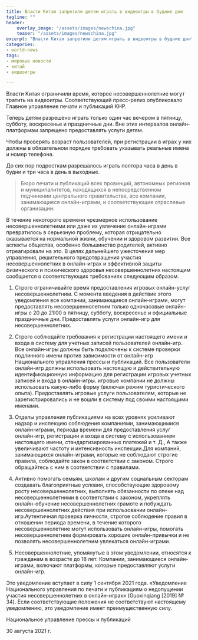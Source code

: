 ```yaml
---
title: Власти Китая запретили детям играть в видеоигры в будние дни
tagline: ""
header:
    overlay_image: "/assets/images/newschina.jpg"
    teaser: "/assets/images/newschina.jpg"
excerpt: "Власти Китая запретили детям играть в видеоигры в будние дни"
categories:
- world-news
tags:
- мировые новости
- китай
- видеоигры

---
```


Власти Китая ограничили время, которое несовершеннолетние могут тратить на видеоигры. Соответствующий пресс-релиз опубликовало Главное управление печати и публикаций КНР.

Теперь детям разрешено играть только один час вечером в пятницу, субботу, воскресенье и праздничные дни. Вне этих интервалов онлайн-платформам запрещено предоставлять услуги детям. 

Чтобы проверять возраст пользователей, при регистрации в играх у них должны в обязательном порядке требовать указывать реальные имена и номер телефона. 

До сих пор подросткам разрешалось играть полтора часа в день в будни и три часа в день в выходные.

>  Бюро печати и публикаций всех провинций, автономных регионов и муниципалитетов, находящихся в непосредственном подчинении центрального правительства, все компании, занимающиеся онлайн-играми, и соответствующие отраслевые организации:

В течение некоторого времени чрезмерное использование несовершеннолетними или даже их увлечение онлайн-играми превратилось в серьезную проблему, которая отрицательно сказывается на нормальной жизни, обучении и здоровом развитии. Все аспекты общества, особенно большинство родителей, активно отреагировали на это. В целях дальнейшего ужесточения мер управления, решительного предотвращения участия несовершеннолетних в онлайн-играх и эффективной защиты физического и психического здоровья несовершеннолетних настоящим сообщается о соответствующих требованиях следующим образом.

1. Строго ограничивайте время предоставления игровых онлайн-услуг несовершеннолетним. С момента введения в действие этого уведомления все компании, занимающиеся онлайн-играми, могут предоставлять несовершеннолетним только одночасовые онлайн-игры с 20 до 21:00 в пятницу, субботу, воскресенье и официальные праздничные дни. Предоставлять услуги онлайн-игр для несовершеннолетних.

2. Строго соблюдайте требования к регистрации настоящего имени и входа в систему для учетных записей пользователей онлайн-игр. Все онлайн-игры должны быть подключены к системе проверки подлинного имени против зависимости от онлайн-игр Национального управления прессы и публикаций. Все пользователи онлайн-игр должны использовать настоящую и действительную идентификационную информацию для регистрации игровых учетных записей и входа в онлайн-игры. игровые компании не должны использовать какую-либо форму (включая режим туристического опыта). Предоставлять игровые услуги пользователям, которые не зарегистрировались и не вошли в систему под своими настоящими именами.

3. Отделы управления публикациями на всех уровнях усиливают надзор и инспекцию соблюдения компаниями, занимающимися онлайн-играми, периода времени для предоставления услуг онлайн-игр, регистрации и входа в систему с использованием настоящего имени, стандартизированных платежей и т. Д., А также увеличивают частоту и интенсивность инспекции.Для компаний, занимающихся онлайн-играми, которые не соблюдают строгие правила, соблюдайте закон в соответствии с законом. Строго обращайтесь с ним в соответствии с правилами.

4. Активно помогать семьям, школам и другим социальным секторам создавать благоприятные условия, способствующие здоровому росту несовершеннолетних, выполнять обязанности по опеке над несовершеннолетними в соответствии с законом, укреплять онлайн-обучение несовершеннолетних грамоте и побуждать несовершеннолетних действия при использовании онлайн-игр.Аутентичная проверка личности, строгое соблюдение правил в отношении периода времени, в течение которого несовершеннолетние могут использовать онлайн-игры, помогать несовершеннолетним формировать хорошие онлайн-привычки и не позволять несовершеннолетним увлекаться онлайн-играми.

5. Несовершеннолетние, упомянутые в этом уведомлении, относятся к гражданам в возрасте до 18 лет. Компании, занимающиеся онлайн-играми, включают платформы, которые предоставляют услуги онлайн-игр.

Это уведомление вступает в силу 1 сентября 2021 года. «Уведомление Национального управления по печати и публикациям о недопущении участия несовершеннолетних в онлайн-играх» (Guoxinqiang [2019] № 34). Если соответствующие положения не соответствуют настоящему уведомлению, это уведомление имеет преимущественную силу.

 

Национальное управление прессы и публикаций

30 августа 2021 г.
>
>
>
>
>
>
>
>
>
>
>
>
>
>
>
>
>
>
>
>
>
>
>